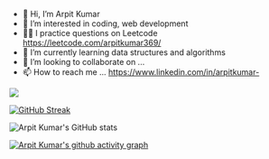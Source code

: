 - 👋 Hi, I’m Arpit Kumar
- 👀 I’m interested in coding, web development
- 👨‍💻 I practice questions on Leetcode https://leetcode.com/arpitkumar369/
- 🌱 I’m currently learning data structures and algorithms
- 💞️ I’m looking to collaborate on ...
- 📫 How to reach me ...
https://www.linkedin.com/in/arpitkumar-

![](https://komarev.com/ghpvc/?username=arpitkumar369&color=brightgreen)

[![GitHub Streak](https://github-readme-streak-stats.herokuapp.com/?user=arpitkumar369&theme=dark)](https://git.io/streak-stats)
 
![Arpit Kumar's GitHub stats](https://github-readme-stats.vercel.app/api?username=arpitkumar369&show_icons=true&theme=radical)

[![Arpit Kumar's github activity graph](https://activity-graph.herokuapp.com/graph?username=arpitkumar369&theme=react-dark)](https://github.com/arpitkumar369/github-readme-activity-graph)

<!---
arpitkumar369/arpitkumar369 is a ✨ special ✨ repository because its `README.md` (this file) appears on your GitHub profile.
You can click the Preview link to take a look at your changes.
--->
